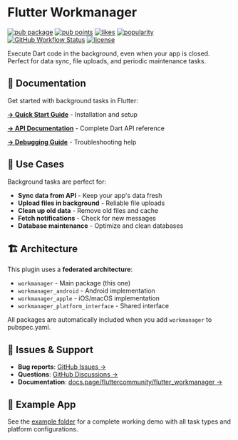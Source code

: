 # Flutter Workmanager

[![pub package](https://img.shields.io/pub/v/workmanager.svg)](https://pub.dartlang.org/packages/workmanager)
[![pub points](https://img.shields.io/pub/points/workmanager)](https://pub.dev/packages/workmanager/score)
[![likes](https://img.shields.io/pub/likes/workmanager)](https://pub.dev/packages/workmanager/score)
[![popularity](https://img.shields.io/pub/popularity/workmanager)](https://pub.dev/packages/workmanager/score)
[![GitHub Workflow Status](https://img.shields.io/github/actions/workflow/status/fluttercommunity/flutter_workmanager/test.yml?branch=main&label=tests)](https://github.com/fluttercommunity/flutter_workmanager/actions)
[![license](https://img.shields.io/badge/license-MIT-blue.svg)](https://github.com/fluttercommunity/flutter_workmanager/blob/main/LICENSE)

Execute Dart code in the background, even when your app is closed. Perfect for data sync, file uploads, and periodic maintenance tasks.

## 📖 Documentation

Get started with background tasks in Flutter:

**[→ Quick Start Guide](https://docs.page/fluttercommunity/flutter_workmanager/quickstart)** - Installation and setup

**[→ API Documentation](https://pub.dev/documentation/workmanager/latest/)** - Complete Dart API reference

**[→ Debugging Guide](https://docs.page/fluttercommunity/flutter_workmanager/debugging)** - Troubleshooting help

## 🎯 Use Cases

Background tasks are perfect for:
- **Sync data from API** - Keep your app's data fresh
- **Upload files in background** - Reliable file uploads
- **Clean up old data** - Remove old files and cache
- **Fetch notifications** - Check for new messages
- **Database maintenance** - Optimize and clean databases

## 🏗️ Architecture

This plugin uses a **federated architecture**:
- `workmanager` - Main package (this one)
- `workmanager_android` - Android implementation  
- `workmanager_apple` - iOS/macOS implementation
- `workmanager_platform_interface` - Shared interface

All packages are automatically included when you add `workmanager` to pubspec.yaml.

## 🐛 Issues & Support

- **Bug reports**: [GitHub Issues →](https://github.com/fluttercommunity/flutter_workmanager/issues)
- **Questions**: [GitHub Discussions →](https://github.com/fluttercommunity/flutter_workmanager/discussions)
- **Documentation**: [docs.page/fluttercommunity/flutter_workmanager →](https://docs.page/fluttercommunity/flutter_workmanager)

## 🚀 Example App

See the [example folder](./example/) for a complete working demo with all task types and platform configurations.